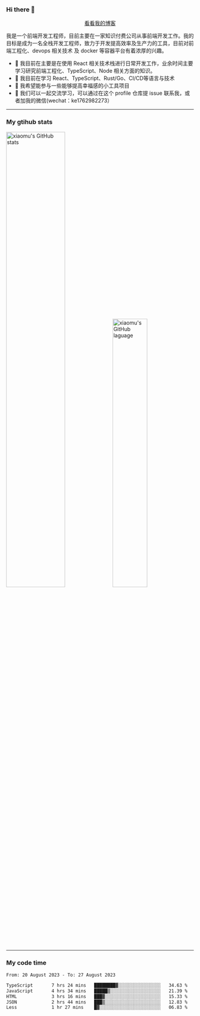 ### Hi there 👋

<p align="center">
  <a href="https://blog.realjacket.site/">看看我的博客</a>
</p>

我是一个前端开发工程师，目前主要在一家知识付费公司从事前端开发工作。我的目标是成为一名全栈开发工程师，致力于开发提高效率及生产力的工具，目前对前端工程化、devops 相关技术 及 docker 等容器平台有着浓厚的兴趣。

- 🔭 我目前在主要是在使用 React 相关技术栈进行日常开发工作，业余时间主要学习研究前端工程化、TypeScript、Node 相关方面的知识。
- 🌱 我目前在学习 React、TypeScript、Rust/Go、CI/CD等语言与技术
- 👯 我希望能参与一些能够提高幸福感的小工具项目
- 💬 我们可以一起交流学习，可以通过在这个 profile 仓库提 issue 联系我，或者加我的微信(wechat：ke1762982273）

***

### My gtihub stats

<a><img src="https://github-readme-stats-git-masterrstaa-rickstaa.vercel.app/api?username=real-jacket&&show_icons=true" title="xiaomu's GitHub stats" alt="xiaomu's GitHub stats" style="width:56%;"/></a>
<a><img src="https://github-readme-stats-git-masterrstaa-rickstaa.vercel.app/api/top-langs/?username=real-jacket&layout=compact" title="xiaomu's GitHub laguage" alt="xiaomu's GitHub laguage" style="width:43%;"/><a/>

***

### My code time

<!--START_SECTION:waka-->

```txt
From: 20 August 2023 - To: 27 August 2023

TypeScript       7 hrs 24 mins   ████████▓░░░░░░░░░░░░░░░░   34.63 %
JavaScript       4 hrs 34 mins   █████▒░░░░░░░░░░░░░░░░░░░   21.39 %
HTML             3 hrs 16 mins   ███▓░░░░░░░░░░░░░░░░░░░░░   15.33 %
JSON             2 hrs 44 mins   ███▒░░░░░░░░░░░░░░░░░░░░░   12.83 %
Less             1 hr 27 mins    █▓░░░░░░░░░░░░░░░░░░░░░░░   06.83 %
```

<!--END_SECTION:waka-->
